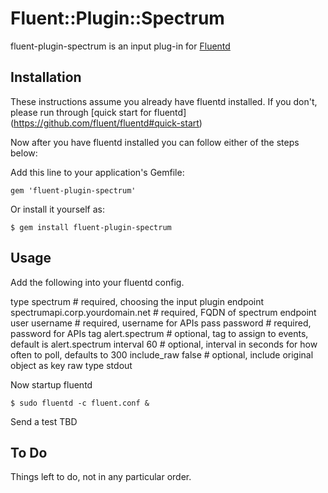 # Fluent::Plugin::Spectrum

fluent-plugin-spectrum is an input plug-in for [Fluentd](http://fluentd.org)

## Installation

These instructions assume you already have fluentd installed. 
If you don't, please run through [quick start for fluentd] (https://github.com/fluent/fluentd#quick-start)

Now after you have fluentd installed you can follow either of the steps below:

Add this line to your application's Gemfile:

    gem 'fluent-plugin-spectrum'

Or install it yourself as:

    $ gem install fluent-plugin-spectrum

## Usage
Add the following into your fluentd config.

<source>
 type spectrum # required, choosing the input plugin
 endpoint spectrumapi.corp.yourdomain.net # required, FQDN of spectrum endpoint
 user username # required, username for APIs
 pass password # required, password for APIs
 tag alert.spectrum # optional, tag to assign to events, default is alert.spectrum
 interval 60 # optional, interval in seconds for how often to poll, defaults to 300
 include_raw false # optional, include original object as key raw
</source>

<match alert.spectrum>
 type stdout
</match>

Now startup fluentd

    $ sudo fluentd -c fluent.conf &

Send a test 
    TBD

## To Do
Things left to do, not in any particular order.